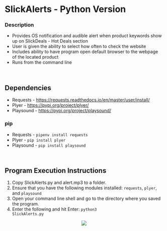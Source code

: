 # SlickAlerts - Python Version

### Description
- Provides OS notification and audible alert when product keywords show up on SlickDeals - Hot Deals section
- User is given the ability to select how often to check the website
- Includes ability to have program open default browser to the webpage of the located product
- Runs from the command line
<br>

## Dependencies
- Requests - https://requests.readthedocs.io/en/master/user/install/  
- Plyer - https://pypi.org/project/plyer/  
- Playsound - https://pypi.org/project/playsound/ 

### pip
- Requests - <code>pipenv install requests</code>  
- Plyer - <code>pip install plyer</code>  
- Playsound - <code>pip install playsound</code>  
<br>

## Program Execution Instructions
1. Copy SlickAlerts.py and alert.mp3 to a folder.
2. Ensure that you have the following modules installed: <code>requests</code>, <code>plyer</code>, and <code>playsound</code>
3. Open your command line shell and go to the directory where you saved the program.
4. Enter the following and hit Enter: <code>python3 SlickAlerts.py</code>


<p align="center"><img src=https://user-images.githubusercontent.com/40440123/85812491-c897ed80-b72e-11ea-8a85-1ebf17e88ad2.gif></p>
